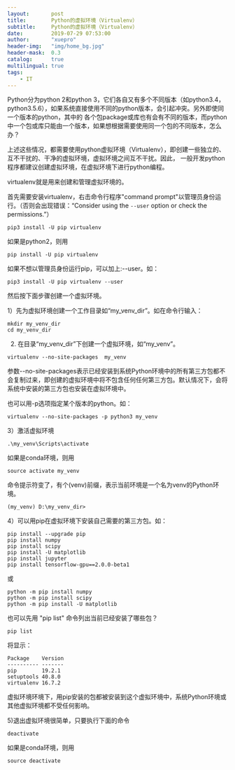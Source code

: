 ```yaml
---
layout:       post
title:        Python的虚拟环境（Virtualenv）
subtitle:     Python的虚拟环境（Virtualenv）
date:         2019-07-29 07:53:00
author:       "xuepro"
header-img:   "img/home_bg.jpg"
header-mask:  0.3
catalog:      true
multilingual: true
tags:
    - IT    
---   
```


Python分为python 2和python 3，它们各自又有多个不同版本（如python3.4，python3.5.6），如果系统直接使用不同的python版本，会引起冲突。另外即使同一个版本的python，其中的
各个包package或库也有会有不同的版本，而python中一个包或库只能由一个版本，如果想根据需要使用同一个包的不同版本，怎么办？

上述这些情况，都需要使用python虚拟环境（Virtualenv），即创建一些独立的、互不干扰的、干净的虚拟环境，虚拟环境之间互不干扰。因此，
一般开发python程序都建议创建虚拟环境，在虚拟环境下进行python编程。

virtualenv就是用来创建和管理虚拟环境的。

首先需要安装virtualenv，右击命令行程序"command prompt"以管理员身份运行。（否则会出现错误：“Consider using the `--user` option or check the permissions.”）
```
pip3 install -U pip virtualenv
```
如果是python2，则用
```
pip install -U pip virtualenv
```
如果不想以管理员身份运行pip，可以加上:--user。如：
```
pip3 install -U pip virtualenv --user
```
然后按下面步骤创建一个虚拟环境。

1）先为虚拟环境创建一个工作目录如“my_venv_dir”。如在命令行输入：
```
mkdir my_venv_dir
cd my_venv_dir
```
2) 在目录“my_venv_dir”下创建一个虚拟环境，如“my_venv”。
```
virtualenv --no-site-packages  my_venv
```
参数--no-site-packages表示已经安装到系统Python环境中的所有第三方包都不会复制过来，即创建的虚拟环境中将不包含任何任何第三方包。默认情况下，会将系统中安装的第三方包也安装在虚拟环境中。

也可以用-p选项指定某个版本的python。如：

```
virtualenv --no-site-packages -p python3 my_venv
```

3）激活虚拟环境
```
.\my_venv\Scripts\activate
```
如果是conda环境，则用
```
source activate my_venv
```
命令提示符变了，有个(venv)前缀，表示当前环境是一个名为venv的Python环境。
```
(my_venv) D:\my_venv_dir>
```

4）可以用pip在虚拟环境下安装自己需要的第三方包。如：
```
pip install --upgrade pip
pip install numpy
pip install scipy
pip install -U matplotlib
pip install jupyter 
pip install tensorflow-gpu==2.0.0-beta1
```
或
```
python -m pip install numpy
python -m pip install scipy
python -m pip install -U matplotlib
```
也可以先用 "pip list" 命令列出当前已经安装了哪些包？
```
pip list
```
将显示：
```
Package    Version
---------- -------
pip        19.2.1
setuptools 40.8.0
virtualenv 16.7.2
```

虚拟环境环境下，用pip安装的包都被安装到这个虚拟环境中，系统Python环境或其他虚拟环境都不受任何影响。

5)退出虚拟环境很简单，只要执行下面的命令
```
deactivate
```
如果是conda环境，则用
```
source deactivate
```

